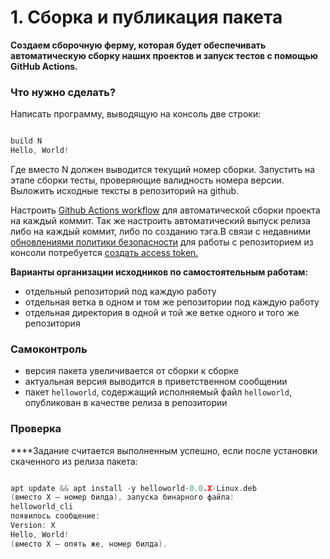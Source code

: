 # 1. Сборка и публикация пакета

**Создаем сборочную ферму, которая будет обеспечивать автоматическую сборку наших проектов и запуск тестов с помощью GitHub Actions.**

### Что нужно сделать?

Написать программу, выводящую на консоль две строки:

```cpp

build N
Hello, World!
```

Где вместо N должен выводится текущий номер сборки. Запустить на этапе сборки тесты,
проверяющие валидность номера версии. Выложить исходные тексты в репозиторий на github.

Настроить [Github Actions workflow](https://docs.github.com/en/actions) для автоматической сборки проекта на каждый коммит. Так же настроить автоматический выпуск релиза либо на каждый коммит, либо по созданию тэга.В связи с недавними [обновлениями политики безопасности](https://github.blog/2020-12-15-token-authentication-requirements-for-git-operations/) для работы с репозиторием из консоли потребуется [создать access token.](https://docs.github.com/en/authentication/keeping-your-account-and-data-secure/managing-your-personal-access-tokens)

**Варианты организации исходников по самостоятельным работам:**

- отдельный репозиторий под каждую работу
- отдельная ветка в одном и том же репозитории под каждую работу
- отдельная директория в одной и той же ветке одного и того же репозитория

### **Самоконтроль**

- версия пакета увеличивается от сборки к сборке
- актуальная версия выводится в приветственном сообщении
- пакет `helloworld`, содержащий исполняемый файл `helloworld`, опубликован в качестве релиза в
репозитории

### **Проверка**

****Задание считается выполненным успешно, если после установки скаченного из релиза пакета:

```cpp

apt update && apt install -y helloworld-0.0.X-Linux.deb
(вместо X – номер билда), запуска бинарного файла:
helloworld_cli
появилось сообщение:
Version: X
Hello, World!
(вместо X – опять же, номер билда).
```

